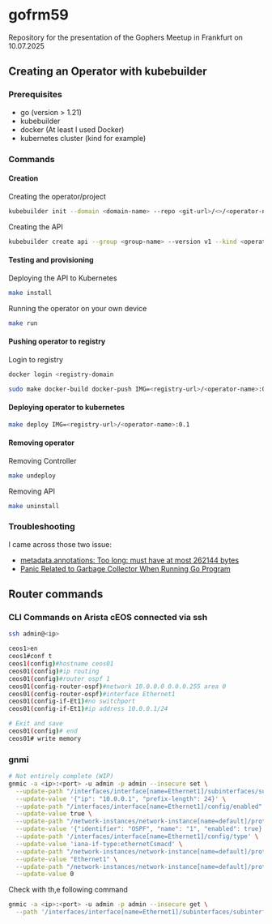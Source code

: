 # gofrm59
Repository for the presentation of the Gophers Meetup in Frankfurt on 10.07.2025


## Creating an Operator with kubebuilder

### Prerequisites
* go (version > 1.21)
* kubebuilder
* docker (At least I used Docker)
* kubernetes cluster (kind for example)

### Commands
#### Creation

Creating the operator/project
```sh
kubebuilder init --domain <domain-name> --repo <git-url>/<>/<operator-name> --skip-go-version-check
```

Creating the API
```sh
kubebuilder create api --group <group-name> --version v1 --kind <operator-name> --resource --controller
```

#### Testing and provisioning 

Deploying the API to Kubernetes
```sh
make install 
```

Running the operator on your own device
```sh
make run
```

#### Pushing operator to registry
Login to registry
```sh
docker login <registry-domain
```

```sh
sudo make docker-build docker-push IMG=<registry-url>/<operator-name>:0.1
```

#### Deploying operator to kubernetes
```sh
make deploy IMG=<registry-url>/<operator-name>:0.1
```

#### Removing operator
Removing Controller
```sh
make undeploy
```

Removing API
```sh
make uninstall
```


### Troubleshooting
I came across those two issue:
* [metadata.annotations: Too long: must have at most 262144 bytes](https://github.com/kubernetes-sigs/kubebuilder/issues/2556)
* [Panic Related to Garbage Collector When Running Go Program](https://stackoverflow.com/a/72087773/20241453)


## Router commands
### CLI Commands on Arista cEOS connected via ssh
```sh
ssh admin@<ip>

ceos1>en
ceos1#conf t
ceos1(config)#hostname ceos01
ceos01(config)#ip routing
ceos01(config)#router ospf 1
ceos01(config-router-ospf)#network 10.0.0.0 0.0.0.255 area 0
ceos01(config-router-ospf)#interface Ethernet1
ceos01(config-if-Et1)#no switchport
ceos01(config-if-Et1)#ip address 10.0.0.1/24

# Exit and save
ceos01(config)# end
ceos01# write memory

```


### gnmi

```sh
# Not entirely complete (WIP)
gnmic -a <ip>:<port> -u admin -p admin --insecure set \
  --update-path "/interfaces/interface[name=Ethernet1]/subinterfaces/subinterface[index=0]/ipv4/addresses/address[ip=10.0.0.1]/config" \
  --update-value '{"ip": "10.0.0.1", "prefix-length": 24}' \
  --update-path "/interfaces/interface[name=Ethernet1]/config/enabled" \
  --update-value true \
  --update-path "/network-instances/network-instance[name=default]/protocols/protocol[identifier=OSPF][name=1]/config" \
  --update-value '{"identifier": "OSPF", "name": "1", "enabled": true}' \
  --update-path '/interfaces/interface[name=Ethernet1]/config/type' \
  --update-value 'iana-if-type:ethernetCsmacd' \
  --update-path "/network-instances/network-instance[name=default]/protocols/protocol[identifier=OSPF][name=1]/ospfv2/areas/area[identifier=0]/interfaces/interface[id=Ethernet1]/config/id" \
  --update-value "Ethernet1" \
  --update-path "/network-instances/network-instance[name=default]/protocols/protocol[identifier=OSPF][name=1]/ospfv2/areas/area[identifier=0]/config/identifier" \
  --update-value 0

```

Check with th‚e following command
```sh
gnmic -a <ip>:<port> -u admin -p admin --insecure get \
  --path '/interfaces/interface[name=Ethernet1]/subinterfaces/subinterface[index=0]/ipv4/addresses'

```

